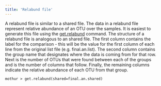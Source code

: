 ```yaml
---
title: 'Relabund file'
---
```

A relabund file is similar to a shared file. The data in a relabund file
represent relative abundance of an OTU over the samples. It is easiest
to generate this file using the [get.relabund](get.relabund)
command. The structure of a relabund file is analogous to an shared
file. The first column contains the label for the comparison - this will
be the value for the first column of each line from the original list
file (e.g. final.an.list). The second column contains the group name
that designates where the data is coming from for that row. Next is the
number of OTUs that were found between each of the groups and is the
number of columns that follow. Finally, the remaining columns indicate
the relative abundance of each OTU from that group.

    mothur > get.relabund(shared=final.an.shared)
